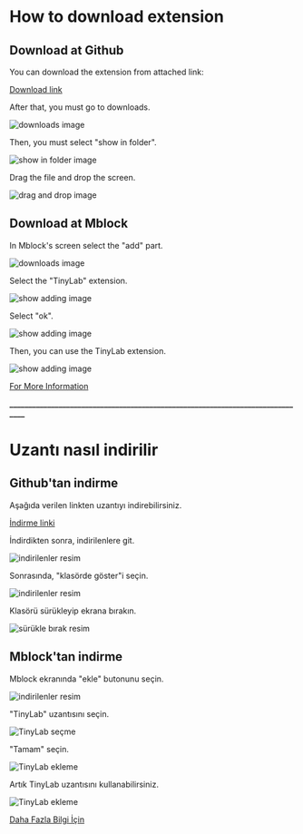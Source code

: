 # How to download extension

## Download at Github

You can download the extension from attached link:

[Download  link](./Tinylab_Mblock_Extension.mext)



After that, you must go to downloads.

![downloads image](../_assets/downloads.PNG)



Then, you must select "show in folder".

![show in folder image](../_assets/download.PNG)



Drag the file and drop the screen.

![drag and drop image](../_assets/_drap_drop.png)

## Download at Mblock
 In Mblock's screen select the  "add" part.

![downloads image](../_assets/adding.png)

Select the "TinyLab" extension.

![show adding image](../_assets/tinylab.PNG)

Select "ok".

![show adding image](../_assets/select_ok.png)

Then, you can use the TinyLab extension.

![show adding image](../_assets/adding_tinylab.PNG)


[For More Information](https://github.com/Robotistan-Workspace/tinylab-mblock-extension-documentation/tree/main/doc)


**_______________________________________________________________________________**


# Uzantı nasıl indirilir

## Github'tan indirme

Aşağıda verilen  linkten uzantıyı indirebilirsiniz.

[İndirme  linki](./Tinylab_Mblock_Extension.mext)

İndirdikten sonra, indirilenlere git.

![indirilenler resim](../_assets/indirilenler.PNG)

Sonrasında, "klasörde göster"i seçin.

![indirilenler resim](../_assets/indirilenler_klasör.PNG)

Klasörü sürükleyip ekrana bırakın.

 ![sürükle bırak resim](../_assets/sürükle.png)

 ## Mblock'tan indirme

 Mblock ekranında "ekle" butonunu seçin.

 ![indirilenler resim](../_assets/ekle.PNG)

"TinyLab" uzantısını seçin.

 ![TinyLab seçme](../_assets/ekle_tiny.PNG)

 "Tamam" seçin.

 ![TinyLab ekleme](../_assets/tamam.png)

Artık TinyLab uzantısını kullanabilirsiniz.

  ![TinyLab ekleme](../_assets/ekleme.PNG)

[Daha Fazla Bilgi İçin](https://github.com/Robotistan-Workspace/tinylab-mblock-extension-documentation/tree/main/doc)

